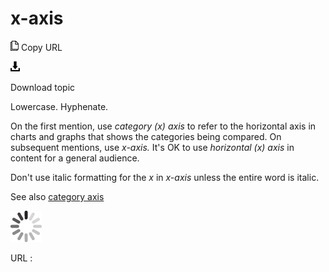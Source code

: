 # x-axis

![Copy URL](media/x-axis/Copy.png)
Copy URL

![Download](media/x-axis/Download.png)

Download topic

Lowercase. Hyphenate. 

On the first mention, use *category (x) axis* to refer to the horizontal axis in charts and graphs that shows the categories being compared. On subsequent mentions, use *x-axis.* It's OK to use *horizontal (x) axis* in content for a general audience. 

Don't use italic formatting for the *x* in *x-axis* unless the entire word is italic.

See also [](https://worldready.cloudapp.net/Styleguide/Read?id=2700&topicid=33518)[category axis](https://worldready.cloudapp.net/Styleguide/Read?id=2700&topicid=33517)

![In progress](media/x-axis/activity-large.gif)

URL :
